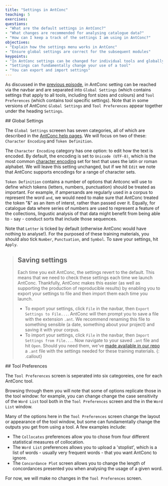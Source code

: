 ```yaml
---
title: "Settings in AntConc"
teaching: 5
exercises:
questions:
- "What are the default settings in AntConc?"
- "What changes are recommended for analysing catalogue data?"
- "How can I keep a track of the settings I am using in AntConc?"
objectives:
- "Explain how the settings menu works in AntConc"
- "Ensure global settings are correct for the subsequent modules"
keypoints:
- "In AntConc settings can be changed for individual tools and globally"
- "Settings can fundamentally change your use of a tool"
- "You can export and import settings"
---
```


As discussed in the [previous episode](https://cataloguelegacies.github.io/antconc.github.io/03-layout/index.html), in AntConc setting can be reached via the navbar and are separated into `Global Settings` (which contains settings that apply to all tools, including font sizes and colours) and `Tool Preferences` (which contains tool specific settings). Note that in some versions of AntConc `Global Settings` and `Tool Preferences` appear together under the heading `Settings`.

## Global Settings

The `Global Settings` screeen has seven categories, all of which are described in the [AntConc help pages](https://www.laurenceanthony.net/software/antconc/). We will focus on two of these: `Character Encoding` and `Token Definition`.

The `Character Encoding` category has one option: to edit how the text is encoded. By default, the encoding is set to `Unicode (UTF-8)`, which is the most common [character encoding](https://en.wikipedia.org/wiki/UTF-8) set for text that uses the latin or roman alphabet. We will leave this setting unchanged, but if we hit `Edit` we note that AntConc supports encodings for a range of character sets.

`Token Definition` contains a number of options that Antconc will use to define which tokens (letters, numbers, punctuation) should be treated as important. For example, if ampersands are regularly used in a corpus to represent the word `and`, we would need to make sure that AntConc treated the token "&" as an item of interst, rather than passed over it. Equally, for catalogue data where series of numbers are used to represent a feature of the collections, lingustic analysis of that data might benefit from being able to - say - conduct sorts that include those sequences.

Note that `Letter` is ticked by default (otherwise AntConc would have nothing to analyse!). For the purposed of these training materials, you should also tick `Number`, `Punctuation`, and `Symbol`. To save your settings, hit `Apply`.

> ## Saving settings
>
> Each time you exit AntConc, the settings revert to the default. This means that we need to check these settings each time we launch AntConc. Thankfully, AntConc makes this easier (as well as supporting the production of reproducible results) by enabling you to export your settings to file and then import them each time you launch.
>* To export your settings, click `File` in the navbar, then `Export Settings to File...`. AntConc will then prompt you to save a file with the extension `.ant`. We recommend renaming this file to something sensible (a date, something about your project) and saving it with your corpus.
>* To import your settings, click `File` in the navbar, then `Import Settings from File...`.  Now navigate to your saved `.ant` file and hit `Open`. Should you need them, we've [made available in our repo](https://github.com/CatalogueLegacies/antconc.github.io/tree/gh-pages/data) a `.ant` file with the settings needed for these training materials.
{: .callout}

## Tool Preferences

The `Tool Preferences` screen is seperated into six categoreies, one for each AntConc tool.

Browsing through them you will note that some of options replicate those in the tool window: for example, you can change change the case sensitivity of the `Word List` tool both in the `Tool Preferences` screen and the in the `Word List` window. 

Many of the options here in the `Tool Preferences` screen change the layout or appearance of the tool window, but some can fundamentally change the outputs you get from using a tool. A few examples include:

- The `Collocates` preferences allow you to chose from four different statistical measures of collocation.
- The `Word List` preferences allows you to upload a 'stoplist', which is a list of words - usually very frequent words - that you want AntConc to ignore.
- The `Concordance Plot` screen allows you to change the length of concordances presented you when analysing the usage of a given word.

For now, we will make no changes in the `Tool Preferences` screen.
